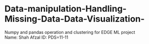 # Data-manipulation-Handling-Missing-Data-Data-Visualization-
Numpy and pandas operation and clustering for EDGE ML project            
Name: Shah Afzal 
ID: PDS=11-11

  
  
  
